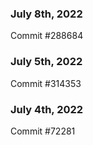 ### July 8th, 2022

Commit #288684

### July 5th, 2022

Commit #314353


### July 4th, 2022

Commit #72281
